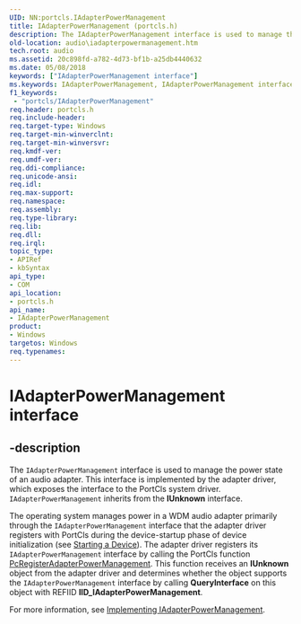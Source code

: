 ```yaml
---
UID: NN:portcls.IAdapterPowerManagement
title: IAdapterPowerManagement (portcls.h)
description: The IAdapterPowerManagement interface is used to manage the power state of an audio adapter.
old-location: audio\iadapterpowermanagement.htm
tech.root: audio
ms.assetid: 20c898fd-a782-4d73-bf1b-a25db4440632
ms.date: 05/08/2018
keywords: ["IAdapterPowerManagement interface"]
ms.keywords: IAdapterPowerManagement, IAdapterPowerManagement interface [Audio Devices], IAdapterPowerManagement interface [Audio Devices],described, audio.iadapterpowermanagement, audmp-routines_9daec120-c61d-426c-b30f-80484e1fb652.xml, portcls/IAdapterPowerManagement
f1_keywords:
 - "portcls/IAdapterPowerManagement"
req.header: portcls.h
req.include-header: 
req.target-type: Windows
req.target-min-winverclnt: 
req.target-min-winversvr: 
req.kmdf-ver: 
req.umdf-ver: 
req.ddi-compliance: 
req.unicode-ansi: 
req.idl: 
req.max-support: 
req.namespace: 
req.assembly: 
req.type-library: 
req.lib: 
req.dll: 
req.irql: 
topic_type:
- APIRef
- kbSyntax
api_type:
- COM
api_location:
- portcls.h
api_name:
- IAdapterPowerManagement
product:
- Windows
targetos: Windows
req.typenames: 
---
```


# IAdapterPowerManagement interface


## -description


The <code>IAdapterPowerManagement</code> interface is used to manage the power state of an audio adapter. This interface is implemented by the adapter driver, which exposes the interface to the PortCls system driver. <code>IAdapterPowerManagement</code> inherits from the <b>IUnknown</b> interface.

The operating system manages power in a WDM audio adapter primarily through the <code>IAdapterPowerManagement</code> interface that the adapter driver registers with PortCls during the device-startup phase of device initialization (see <a href="https://docs.microsoft.com/windows-hardware/drivers/kernel/starting-a-device">Starting a Device</a>). The adapter driver registers its <code>IAdapterPowerManagement</code> interface by calling the PortCls function <a href="https://docs.microsoft.com/windows-hardware/drivers/ddi/portcls/nf-portcls-pcregisteradapterpowermanagement">PcRegisterAdapterPowerManagement</a>. This function receives an <b>IUnknown</b> object from the adapter driver and determines whether the object supports the <code>IAdapterPowerManagement</code> interface by calling <b>QueryInterface</b> on this object with REFIID <b>IID_IAdapterPowerManagement</b>.

For more information, see <a href="https://docs.microsoft.com/windows-hardware/drivers/audio/implementing-iadapterpowermanagement">Implementing IAdapterPowerManagement</a>.

